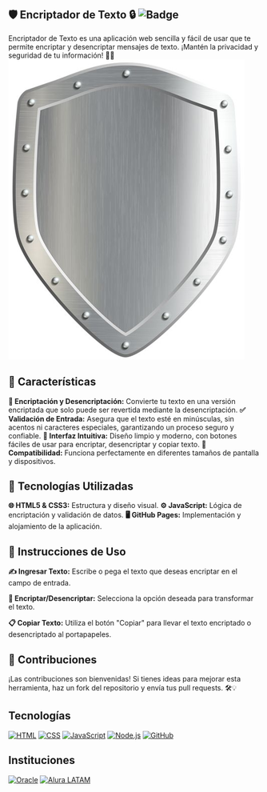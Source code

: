 ## 🛡️ Encriptador de Texto 🔒 ![Badge](https://img.shields.io/badge/Seguridad%20Alta-brightgreen?style=for-the-badge&logo=shield)
Encriptador de Texto es una aplicación web sencilla y fácil de usar que te permite encriptar y desencriptar mensajes de texto. ¡Mantén la privacidad y seguridad de tu información! 💌🔐
![Separador](https://github.com/Kevinnra/ENCRIPTADOR-DE-TEXTO/blob/main/docs/assets/SHIELD.jpg)
## 🌟 Características
**🔏 Encriptación y Desencriptación:** Convierte tu texto en una versión encriptada que solo puede ser revertida mediante la desencriptación.
**✅ Validación de Entrada:** Asegura que el texto esté en minúsculas, sin acentos ni caracteres especiales, garantizando un proceso seguro y confiable.
**🎨 Interfaz Intuitiva:** Diseño limpio y moderno, con botones fáciles de usar para encriptar, desencriptar y copiar texto.
**📱 Compatibilidad:** Funciona perfectamente en diferentes tamaños de pantalla y dispositivos.
## 🚀 Tecnologías Utilizadas
**🌐 HTML5 & CSS3:** Estructura y diseño visual.
**⚙️ JavaScript:** Lógica de encriptación y validación de datos.
**🖥️ GitHub Pages:** Implementación y alojamiento de la aplicación.
## 📝 Instrucciones de Uso
**✍️ Ingresar Texto:** Escribe o pega el texto que deseas encriptar en el campo de entrada.

**🔄 Encriptar/Desencriptar:** Selecciona la opción deseada para transformar el texto.

**📋 Copiar Texto:** Utiliza el botón "Copiar" para llevar el texto encriptado o desencriptado al portapapeles.

## 🤝 Contribuciones
¡Las contribuciones son bienvenidas! Si tienes ideas para mejorar esta herramienta, haz un fork del repositorio y envía tus pull requests. 🛠️💡

## Tecnologías
[![HTML](https://img.shields.io/badge/HTML-E34F26?style=for-the-badge&logo=html5&logoColor=white)](#)
[![CSS](https://img.shields.io/badge/CSS-1572B6?style=for-the-badge&logo=css3&logoColor=white)](#)
[![JavaScript](https://img.shields.io/badge/JavaScript-F7DF1E?style=for-the-badge&logo=javascript&logoColor=black)](#)
[![Node.js](https://img.shields.io/badge/Node.js-339933?style=for-the-badge&logo=nodedotjs&logoColor=white)](#)
[![GitHub](https://img.shields.io/badge/GitHub-181717?style=for-the-badge&logo=github&logoColor=white)](#)
## Instituciones
[![Oracle](https://img.shields.io/badge/Oracle-F80000?style=for-the-badge&logo=oracle&logoColor=white)](#)
[![Alura LATAM](https://img.shields.io/badge/Alura_LATAM-008CBA?style=for-the-badge&logo=alura&logoColor=white)](#)



